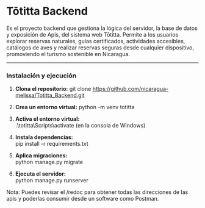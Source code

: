 # Tōtitta Backend

Es el proyecto backend que gestiona la lógica del servidor, la base de datos y exposición de Apis, del sistema web Tōtitta.
Permite a los usuarios explorar reservas naturales, guías certificados, actividades accesibles, catálogos de aves 
y realizar reservas seguras desde cualquier dispositivo, promoviendo el turismo sostenible en Nicaragua.

---
### Instalación y ejecución

1. **Clona el repositorio:**
   git clone https://github.com/nicaragua-melissa/Totitta_Backend.git

2. **Crea un entorno virtual:**
   python -m venv totitta
   
3. **Activa el entorno virtual:**  
   .\totitta\Scripts\activate (en la consola de Windows)

4. **Instala dependencias:**  
   pip install -r requirements.txt

5. **Aplica migraciones:**  
   python manage.py migrate

6. **Ejecuta el servidor:**  
   python manage.py runserver

Nota: Puedes revisar el /redoc para obtener todas las direcciones de las apis y poderlas consumir desde un software como Postman.
